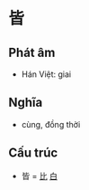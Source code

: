 # 皆

## Phát âm
* Hán Việt: giai

## Nghĩa
* cùng, đồng thời

## Cấu trúc
* 皆 = [比](比.md) [白](白.md)

<script>window.HANZI_FIELD='皆';</script>